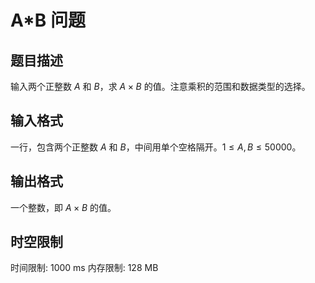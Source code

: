 # A*B 问题

## 题目描述

输入两个正整数 $A$ 和 $B$，求 $A \times B$ 的值。注意乘积的范围和数据类型的选择。

## 输入格式

一行，包含两个正整数 $A$ 和 $B$，中间用单个空格隔开。$1 \le A,B \le 50000$。

## 输出格式

一个整数，即 $A \times B$ 的值。

## 时空限制

时间限制: 1000 ms
内存限制: 128 MB
